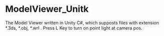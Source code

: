 # ModelViewer_Unitk
The Model Viewer written in Unity C#, which supposts files with extension *.3ds, *.obj, *.wrl . Press L Key to turn on point light at camera pos.
